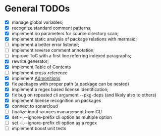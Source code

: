 # General TODOs

- [x] manage global variables;
- [x] recognize standard comment patterns;
- [x] implement i/o parameters for source directory scan;
- [x] implement static analysis of package relations with mermaid;
- [ ] implement a better error listener;
- [ ] implement reverse comment annotation;
- [ ] improve ToC with a first line referring indexed paragraphs;
- [x] rewrite generator;
- [x] implement [Table of Contents](https://www.markdownguide.org/hacks/#table-of-contents)
- [ ] implement cross-reference
- [x] implement [Admonitions](https://www.markdownguide.org/hacks/#admonitions)
- [x] fix packages with proper path (a package can be nested)
- [x] implement a regex based license identification;
- [x] fix bug on repeated cli argument --pkg-deps (and likely also to others)
- [x] implement license recognition on packages
- [x] connect to sonarcloud
- [ ] finalize input sources management from CLI
- [x] set -i,--ignore-prefix cli option as multiple option
- [ ] set -i,--ignore-prefix cli option as a regex
- [ ] implement boost unit tests
